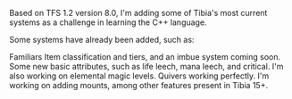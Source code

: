 Based on TFS 1.2 version 8.0, I'm adding some of Tibia's most current systems as a challenge in learning the C++ language.

Some systems have already been added, such as:

Familiars
Item classification and tiers, and an imbue system coming soon.
Some new basic attributes, such as life leech, mana leech, and critical. I'm also working on elemental magic levels.
Quivers working perfectly.
I'm working on adding mounts, among other features present in Tibia 15+.
